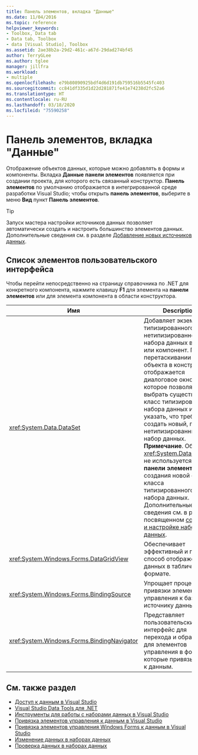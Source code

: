 ```yaml
---
title: Панель элементов, вкладка "Данные"
ms.date: 11/04/2016
ms.topic: reference
helpviewer_keywords:
- Toolbox, Data tab
- Data tab, Toolbox
- data [Visual Studio], Toolbox
ms.assetid: 2ae38b2a-29d2-461c-a67d-29dad274bf45
author: TerryGLee
ms.author: tglee
manager: jillfra
ms.workload:
- multiple
ms.openlocfilehash: e79b80890925bdf4d6d191db759516b5545fc403
ms.sourcegitcommit: cc841df335d1d22d281871fe41e74238d2fc52a6
ms.translationtype: HT
ms.contentlocale: ru-RU
ms.lasthandoff: 03/18/2020
ms.locfileid: "75590258"
---
```

# <a name="toolbox-data-tab"></a>Панель элементов, вкладка "Данные"

Отображение объектов данных, которые можно добавлять в формы и компоненты. Вкладка **Данные** **панели элементов** появляется при создании проекта, для которого есть связанный конструктор. **Панель элементов** по умолчанию отображается в интегрированной среде разработки Visual Studio; чтобы открыть **панель элементов**, выберите в меню **Вид** пункт **Панель элементов**.

> [!TIP]
> Запуск мастера настройки источников данных позволяет автоматически создать и настроить большинство элементов данных. Дополнительные сведения см. в разделе [Добавление новых источников данных](../../data-tools/add-new-data-sources.md).

## <a name="ui-element-list"></a>Список элементов пользовательского интерфейса

Чтобы перейти непосредственно на страницу справочника по .NET для конкретного компонента, нажмите клавишу **F1** для элемента на **панели элементов** или для элемента компонента в области конструктора.

|Имя|Description|
|----------|-----------------|
|<xref:System.Data.DataSet>|Добавляет экземпляр типизированного или нетипизированного набора данных в форму или компонент. При перетаскивании объекта в конструктор отображается диалоговое окно, которое позволяет выбрать существующий класс типизированного набора данных или указать, что требуется создать новый, пустой, нетипизированный набор данных. **Примечание**. Объект <xref:System.Data.DataSet> не используется на **панели элементов** для создания новой схемы и класса типизированного набора данных. Дополнительные сведения см. в разделе, посвященном [созданию и настройке наборов данных](../../data-tools/create-and-configure-datasets-in-visual-studio.md).|
|<xref:System.Windows.Forms.DataGridView>|Обеспечивает эффективный и гибкий способ отображения данных в табличном формате.|
|<xref:System.Windows.Forms.BindingSource>|Упрощает процесс привязки элементов управления к базовому источнику данных.|
|<xref:System.Windows.Forms.BindingNavigator>|Представляет пользовательский интерфейс для перехода и обработки для элементов управления в форме, которые привязываются к данным.|

## <a name="see-also"></a>См. также раздел

- [Доступ к данным в Visual Studio](../../data-tools/accessing-data-in-visual-studio.md)
- [Visual Studio Data Tools для .NET](../../data-tools/visual-studio-data-tools-for-dotnet.md)
- [Инструменты для работы с наборами данных в Visual Studio](../../data-tools/dataset-tools-in-visual-studio.md)
- [Привязка элементов управления к данным в Visual Studio](../../data-tools/bind-controls-to-data-in-visual-studio.md)
- [Привязка элементов управления Windows Forms к данным в Visual Studio](../../data-tools/bind-windows-forms-controls-to-data-in-visual-studio.md)
- [Изменение данных в наборах данных](../../data-tools/edit-data-in-datasets.md)
- [Проверка данных в наборах данных](../../data-tools/validate-data-in-datasets.md)
